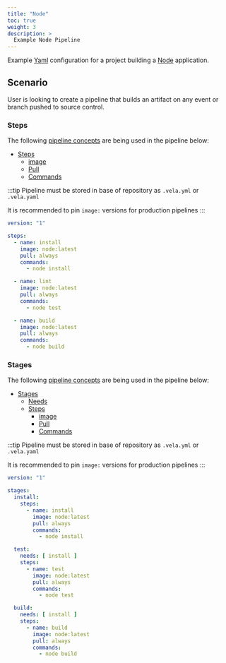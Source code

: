 ```yaml
---
title: "Node"
toc: true
weight: 3
description: >
  Example Node Pipeline
---
```


Example [Yaml](https://yaml.org/spec/) configuration for a project building a [Node](https://nodejs.org/en/docs/) application.

## Scenario

User is looking to create a pipeline that builds an artifact on any event or branch pushed to source control.

### Steps

The following [pipeline concepts](/docs/tour/) are being used in the pipeline below:

* [Steps](/docs/tour/steps/)
  * [image](/docs/tour/image/)
  * [Pull](/docs/tour/image/)
  * [Commands](/docs/tour/steps/)

:::tip
Pipeline must be stored in base of repository as `.vela.yml` or `.vela.yaml`

It is recommended to pin `image:` versions for production pipelines
:::

```yaml
version: "1"

steps:
  - name: install
    image: node:latest
    pull: always
    commands:
      - node install

  - name: lint
    image: node:latest
    pull: always
    commands:
      - node test

  - name: build
    image: node:latest
    pull: always
    commands:
      - node build
```

### Stages

The following [pipeline concepts](/docs/tour/) are being used in the pipeline below:

* [Stages](/docs/tour/stages/)
  * [Needs](/docs/tour/stages/)
  * [Steps](/docs/tour/steps/)
    * [image](/docs/tour/image/)
    * [Pull](/docs/tour/image/)
    * [Commands](/docs/tour/steps/)

:::tip
Pipeline must be stored in base of repository as `.vela.yml` or `.vela.yaml`

It is recommended to pin `image:` versions for production pipelines
:::

```yaml
version: "1"

stages:
  install:
    steps:
      - name: install
        image: node:latest
        pull: always
        commands:
          - node install

  test:
    needs: [ install ]
    steps:
      - name: test
        image: node:latest
        pull: always
        commands:
          - node test

  build:
    needs: [ install ]
    steps:
      - name: build
        image: node:latest
        pull: always
        commands:
          - node build
```